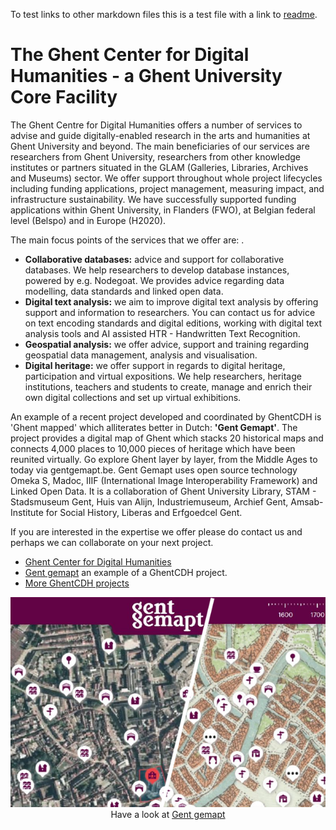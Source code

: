 To test links to other markdown files this is a test file with a link to [readme](README.md).

# The Ghent Center for Digital Humanities - a Ghent University Core Facility

The Ghent Centre for Digital Humanities offers a number of services to advise and guide digitally-enabled research in the arts and humanities at Ghent University and beyond. The main beneficiaries of our services are researchers from Ghent University, researchers from other knowledge institutes or partners situated in the GLAM (Galleries, Libraries, Archives and Museums) sector. We offer support throughout whole project lifecycles including funding applications, project management, measuring impact, and infrastructure sustainability. We have successfully supported funding applications within Ghent University, in Flanders (FWO), at Belgian federal level (Belspo) and in Europe (H2020).

The main focus points of the services that we offer are:
.
* **Collaborative databases:**  advice and support for collaborative databases. We help researchers to develop database instances, powered by e.g. Nodegoat. We provides advice regarding data modelling, data standards and linked open data.
* **Digital text analysis:**  we aim to improve digital text analysis by offering support and information to researchers. You can contact us for advice on text encoding standards and digital editions, working with digital text analysis tools and AI assisted HTR - Handwritten Text Recognition.
* **Geospatial analysis:**  we offer advice, support and training regarding geospatial data management, analysis and visualisation.
* **Digital heritage:** we offer support in regards to digital heritage, participation and virtual expositions. We help researchers, heritage institutions, teachers and students to create, manage and enrich their own digital collections and set up virtual exhibitions.

An example of a recent project developed and coordinated by GhentCDH is 'Ghent mapped' which alliterates better in Dutch: __'Gent Gemapt'__. The project provides a digital map of Ghent which stacks 20 historical maps and connects 4,000 places to 10,000 pieces of heritage which have been reunited virtually. Go explore Ghent layer by layer, from the Middle Ages to today via gentgemapt.be. Gent Gemapt uses open source technology Omeka S, Madoc, IIIF (International Image Interoperability Framework) and Linked Open Data. It is a collaboration of Ghent University Library, STAM - Stadsmuseum Gent, Huis van Alijn, Industriemuseum, Archief Gent, Amsab-Institute for Social History, Liberas and Erfgoedcel Gent.

 If you are interested in the expertise we offer please do contact us and perhaps we can collaborate on your 
 next project.


* [Ghent Center for Digital Humanities](https://www.ghentcdh.ugent.be/)
* [Gent gemapt](https://gentgemapt.be) an example of a GhentCDH project.
* [More GhentCDH projects](https://www.ghentcdh.ugent.be/projects)

<center>

 ![Gent Gemapt](img/gent-gemapt.webp)
Have a look at [Gent gemapt](https://gentgemapt.be)

</center>
